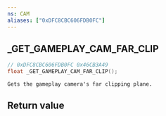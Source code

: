 ```yaml
---
ns: CAM
aliases: ["0xDFC8CBC606FDB0FC"]
---
```

## _GET_GAMEPLAY_CAM_FAR_CLIP

```c
// 0xDFC8CBC606FDB0FC 0x46CB3A49
float _GET_GAMEPLAY_CAM_FAR_CLIP();
```

```
Gets the gameplay camera's far clipping plane.  
```

## Return value
